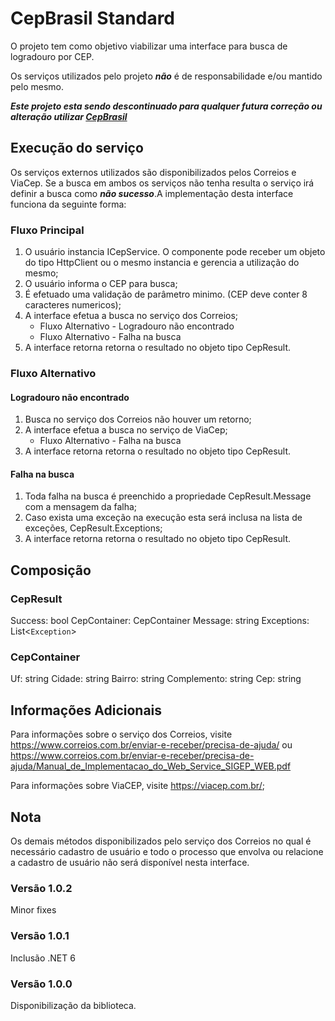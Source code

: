 # CepBrasil Standard

O projeto tem como objetivo viabilizar uma interface para busca de logradouro por CEP.

Os serviços utilizados pelo projeto ***não*** é de responsabilidade e/ou mantido pelo mesmo.

***Este projeto esta sendo descontinuado para qualquer futura correção ou alteração utilizar [CepBrasil](https://github.com/rodabarbosa/Sirb.CepBrasil)***

## Execução do serviço

Os serviços externos utilizados são disponibilizados pelos Correios e ViaCep. Se a busca em ambos os serviços não tenha resulta o serviço irá definir a busca como ***não sucesso***.A implementação desta interface funciona da seguinte forma:

### Fluxo Principal

1. O usuário instancia ICepService. O componente pode receber um objeto do tipo HttpClient ou o mesmo instancia e gerencia a utilização do mesmo;
1. O usuário informa o CEP para busca;
1. É efetuado uma validação de parâmetro minimo. (CEP deve conter 8 caracteres numericos);
1. A interface efetua a busca no serviço dos Correios;
    * Fluxo Alternativo - Logradouro não encontrado
    * Fluxo Alternativo - Falha na busca
1. A interface retorna retorna o resultado no objeto tipo CepResult.

### Fluxo Alternativo

#### Logradouro não encontrado

1. Busca no serviço dos Correios não houver um retorno;
1. A interface efetua a busca no serviço de ViaCep;
    * Fluxo Alternativo - Falha na busca
1. A interface retorna retorna o resultado no objeto tipo CepResult.

#### Falha na busca

1. Toda falha na busca é preenchido a propriedade CepResult.Message com a mensagem da falha;
1. Caso exista uma exceção na execução esta será inclusa na lista de exceções, CepResult.Exceptions;
1. A interface retorna retorna o resultado no objeto tipo CepResult.

## Composição

### CepResult

Success: bool
CepContainer: CepContainer
Message: string
Exceptions: List<`Exception`>

### CepContainer

Uf: string
Cidade: string
Bairro: string
Complemento: string
Cep: string

## Informações Adicionais

Para informações sobre o serviço dos Correios, visite <https://www.correios.com.br/enviar-e-receber/precisa-de-ajuda/> ou <https://www.correios.com.br/enviar-e-receber/precisa-de-ajuda/Manual_de_Implementacao_do_Web_Service_SIGEP_WEB.pdf>

Para informações sobre ViaCEP, visite <https://viacep.com.br/>;

## Nota

Os demais métodos disponibilizados pelo serviço dos Correios no qual é necessário cadastro de usuário e todo o processo que envolva ou relacione a cadastro de usuário não será disponível nesta interface.

### Versão 1.0.2

Minor fixes

### Versão 1.0.1

Inclusão .NET 6

### Versão 1.0.0

Disponibilização da biblioteca.
